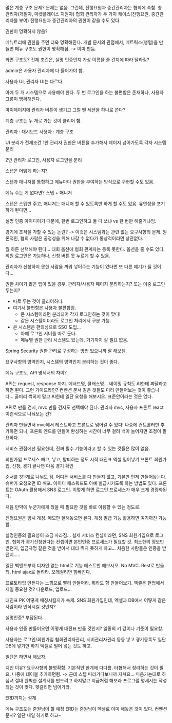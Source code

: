 많은 계층 구조 문제?
문제는 없음. 그런데, 진행요원과 중간관리자는 협회에 속함.
총 관리자(개발자, 마켓플레이스 지원자)
협회 관리자가 두 가지 케이스(진행요원, 중간관리자를 부여)
진행요원과 중간관리자의 권한이 같을 수도 있다.

권한이 명확하지 않음?

메뉴트리에 권한을 주면 더욱 명확해진다.
개발 문서의 관점에서, 메트릭스(행렬)을 만들면 메뉴 구조도 권한이 명확해짐.
-> 이미 만듬.


화면 구조도?
전제 조건은, 실명 인증인지 가상 이름을 줄 건지에 따라 달라짐?

admin은 사용자 관리자에 다 들어가야 함.

사용자 UI, 관리자 UI는 다르다.

아예 두 개 시스템으로 사용해야 한다.
두 번 로그인을 하는 불편함은 존재하나, 사용자 그룹이 명확해진다.

마이페이지에 관리자 버튼이 생기고 그럴 땐 세션을 하나로 쓴다?

계층 구조는 두 개로 가는 것이 클리어 함.

관리자 : 대시보드
사용자 : 계층 구조

UI 분리가 전제조건
1안
관리자 권한은 버튼을 추가해서 페이지 넘어가도록 각자 시스템 분리

2안
관리자 로그인, 사용자 로그인을 분리

스텝은 어떻게 하는지?

스텝과 매니저를 통합하고 메뉴마다 권한을 부여하는 방식으로 구현할 수도 있음.

메뉴 주는 게 없다면?
스텝 + 매니저

스텝은 스텝만 주고, 매니저는 매니저 할 수 있도록만 하게 할 수도 있음.
유연성을 포기하게 된다면...

실명 인증 아이디이기 때문에, 한번 로그인하고 둘 다 쓰냐 vs 한 번만 해줄거냐임.

경기에 조작을 가할 수 있는 논란?
-> 이것은 시스템과는 관련 없는 요구사항의 문제.
원론적인, 협회 사람은 공정성을 위해 나갈 수 없다가 통상적이라면 상관없다.

뭘 하든 선택해야 된다...
대회 옵션에 협회 관계자는 등록 못한다. 옵션을 줄 수도 있다.
회원 로그인은 가능하나, 신청 버튼 못 누르게 할 수 있음.

관리자가 신청하지 못한 사람을 끼워 넣어주는 기능이 있다면 또 다른 얘기가 될 것이다...

권한 차이가 많은 앱이 있을 경우, 관리자/사용자 페이지 분리하는지? 또는 이중 로그인 두는지?
- 따로 두는 것이 클리어하다.
- 여기서 불편함은 사용자 불편함임.
	- 큰 시스템이라면 분리되어 각자 로그인하는 것이 맞다!
	- 같은 시스템이더라도 로그인 처리에서 구분 가능.
- 큰 시스템은 편의성으로 SSO 도입...
	- 아예 로그인 서버를 따로 둔다.
	- 메뉴별 권한 관리 시스템도 있는데, 거기까지 갈 필요 없음.

Spring Security 권한 관리로 구성하는 방법 있으니까 잘 해보셈.

요구사항의 영역인지, 시스템의 영역인지 분리하는 것이 좋다.


메뉴 구조도, API 명세서의 차이?

API는 request, response 까지.
메서드명, 클래스명...
네이밍 규칙도 AI한테 짜달라고 하면 된다.
그런 가이드라인? 컨벤션 문서 같은 것들도 미리 만들어보는 것이 좋습니다...
골머리 썩히지 말고 AI한테 일단 요청을 해보시오. 표준안이라는 것은 없다.


API로 만들 건지, mvc 만들 건지도 선택해야 된다.
관리자 mvc, 사용자 프론트 react 이런식으로 나눠보는 건?

관리자 만들면서 mvc에서 테스트하고 프론트로 넘어갈 수 있다!
나중에 컨트롤러만 추가하면 되니, 프론트 엔드를 만들어 완성하는 시간이 너무 걸려 백이 늘어지면 조정이 필요하다.

서비스 관점에선 필요한데, 진짜 필수 기능이라고 할 수 있는 것들은 많이 없음.

회원가입 프로세스 빼고, 넣고, 탈퇴하는 정도 시작
대진표 엑셀 밀어넣기
프론트 회원가입, 신청, 경기 끝나면 다음 경기 확인

순서를 3단계로 나눠도 됨.
어디든 서비스를 다 만들지 않고, 기본만 먼저 만들어놓는다.
슈퍼가 요청오면 ID 배포.
아이디 패스워드도 아예 발급시키도록 하는 방법도 있다.
프론트는 OAuth 활용해서 SNS 로그인.
이렇게 하면 로그인 프로세스가 매우 크게 경량화된다.

처음 만약에 누군가에게 줬을 때 필요한 것을 바로 이용할 수 있는 정도로.

진행요원은 임시 계정. 메모만 잘해놓으면 된다.
계정 발급 기능 활용하면 여기까진 가능함.

실명인증의 필요성이 조금 사라짐...
실제 서비스 컨셉이라면, SNS 회원가입으로 로그인.
협회가 경기신청한다는 컨셉이면 본인인증 프로세스가 필요할 것.
최소한의 정보만 받던지, 입금자명 같은 것을 받아서 대타 뛰지 못하게 하고...
처음한 사람들은 인증을 받던지.....

일단 백엔드부터
디자인 없는 html로 기능 테스트만 해보시오.
No MVC.
Rest로 만들되, html ajax로 돌려라. 오래걸리면 힘빠진다.

프로토타입 만든다는 느낌으로 빨리 만들어라.
뭐라도 함 만들어보기.
엑셀은 현업에서 제일 중요한 것? 다운로드, 업로드...

대진표 PK 어떻게 매칭시킬지가 숙제.
SNS 회원가입인데, 엑셀과 DB에서 어떻게 같은 사람이라 인식시킬 것인지?

실명인증? 부담된다.

사용자 인증 만들어오면 어떻게 대진표 만들 것인지?
일종의 키 값이나 기준이 필요함.

사용자는 로그인/회원가입
협회관리자관리, 서버관리자관리 등등 넣고
경기등록도 일단 DB에 넣기만 하기
엑셀로 밀어 넣는 것도 하고.

일단은 하면서 해보자.

지친 이유? 요구사항의 불명확함.
기본적인 한계에 다다름. 타협해서 정리하는 것이 필요.
나중에 테이블 추가하면됨.
-> 근데 스텝 따라가다보니까 지쳐요...
마음가는대로 하십셔
절대 완벽한 설계서를 만드려고 하지말고 지금처럼 해보라
프로그램 명세서는 작성되는 것이 맞다.
헷갈리면 넘어가라.

ERD까지는 설계

메뉴 구조도는 준원님이 할 예정
ERD는 준원님이 엑셀로 이미 해놓은 것이 있다.
컨벤션 문서? 
일단 내일 하기로 하고~